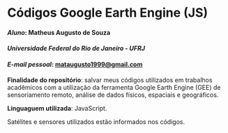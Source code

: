 # Códigos Google Earth Engine (JS) <br>
#### *Aluno*: Matheus Augusto de Souza <br>
#### *Universidade Federal do Rio de Janeiro - UFRJ* <br>
#### *E-mail pessoal*: mataugusto1999@gmail.com <br>

**Finalidade do repositório**: salvar meus códigos utilizados em trabalhos acadêmicos com a utilização da ferramenta Google Earth Engine (GEE) de sensoriamento remoto, análise de dados físicos, espaciais e geográficos. <br>

**Linguaguem utilizada**: JavaScript. <br>

Satélites e sensores utilizados estão informados nos códigos. 
